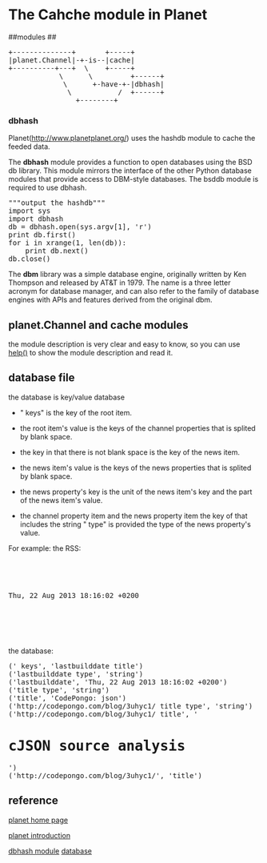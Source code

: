 The Cahche module in Planet
====================================
##modules ##

<pre data-language="C">
+--------------+       +-----+
|planet.Channel|-+-is--|cache|
+----------+---+  \    +-----+
            \      \         +------+
             \      +-have-+-|dbhash|
              \           /  +------+
                +--------+
</pre>
### dbhash ###



Planet(http://www.planetplanet.org/) uses the hashdb module to cache the feeded
data.


The **dbhash** module provides a function to open databases using the BSD db library. 
This module mirrors the interface of the other Python database modules that 
provide access to DBM-style databases. The bsddb module is required to use dbhash.

<pre data-language="python">
"""output the hashdb"""
import sys
import dbhash
db = dbhash.open(sys.argv[1], 'r')
print db.first()
for i in xrange(1, len(db)):
    print db.next()
db.close()
</pre>

The **dbm** library was a simple database engine, originally written by Ken Thompson 
and released by AT&T in 1979. The name is a three letter acronym for database 
manager, and can also refer to the family of database engines with APIs and 
features derived from the original dbm.

## planet.Channel and cache modules ##


the module description is very clear and easy to know, so you can use 
[help()](http://www.python.org/doc//current/library/functions.html#help) to
show the module description and read it.


## database file ##
the database is key/value database
* " keys" is the key of the root item. 

* the root item's value is the keys of the channel properties that is splited 
by blank space. 

* the key in that there is not blank space is the key of the news item. 

* the news item's value is the keys of the news properties that is splited 
by blank space.

* the news property's key is the unit of the news item's key and the part of the
news item's value.

* the channel property item and the news property item the key of that includes
the string " type" is provided the type of the news property's value.

For example:
the RSS:
<pre data-language="xml">
<?xml version="1.0" encoding="utf-8"?>
<rss>
<channel>
<title>CodePongo: json</title>
<lastBuildDate>Thu, 22 Aug 2013 18:16:02 +0200</lastBuildDate>
<item>
<title><h1>cJSON source analysis</h1> </title>
</item>
</channel>
</rss>
</pre>


the database:


<pre data-language="C">
(' keys', 'lastbuilddate title')
('lastbuilddate type', 'string')
('lastbuilddate', 'Thu, 22 Aug 2013 18:16:02 +0200')
('title type', 'string')
('title', 'CodePongo: json')
('http://codepongo.com/blog/3uhyc1/ title type', 'string')
('http://codepongo.com/blog/3uhyc1/ title', '<h1>cJSON source analysis</h1>')
('http://codepongo.com/blog/3uhyc1/', 'title')
</pre>

## reference ##


[planet home page](http://www.planetplanet.org/)


[planet introduction](http://simple-is-better.com/project/planet)


[dbhash module](http://www.python.org/doc//current/library/dbhash.html)
[database](http://en.wikipedia.org/wiki/Trivial_Database)
